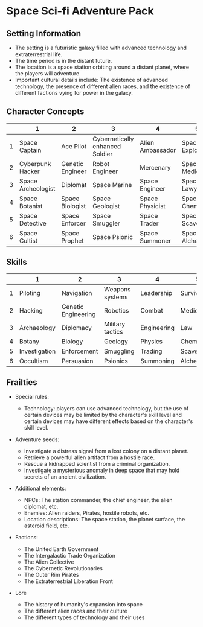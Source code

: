 # Space Sci-fi Adventure Pack

## Setting Information
- The setting is a futuristic galaxy filled with advanced technology and extraterrestrial life.
- The time period is in the distant future.
- The location is a space station orbiting around a distant planet, where the players will adventure
- Important cultural details include: The existence of advanced technology, the presence of different alien races, and the existence of different factions vying for power in the galaxy.

## Character Concepts
|     | 1                  | 2                | 3                               | 4                | 5               | 6                    |
| --- | ------------------ | ---------------- | ------------------------------- | ---------------- | --------------- | -------------------- |
| 1   | Space Captain      | Ace Pilot        | Cybernetically enhanced Soldier | Alien Ambassador | Space Explorer  | Space Pirate         |
| 2   | Cyberpunk Hacker   | Genetic Engineer | Robot Engineer                  | Mercenary        | Space Medic     | Space Mechanic       |
| 3   | Space Archeologist | Diplomat         | Space Marine                    | Space Engineer   | Space Lawyer    | Space Journalist     |
| 4   | Space Botanist     | Space Biologist  | Space Geologist                 | Space Physicist  | Space Chemist   | Space Astrophysicist |
| 5   | Space Detective    | Space Enforcer   | Space Smuggler                  | Space Trader     | Space Scavenger | Space Nomad          |
| 6   | Space Cultist      | Space Prophet    | Space Psionic                   | Space Summoner   | Space Alchemist | Space Time Traveler  |

## Skills

|   | 1 | 2 | 3 | 4 | 5 | 6 |
|---|---|---|---|---|---|---|
| 1 | Piloting | Navigation | Weapons systems | Leadership | Survival | Negotiation |
| 2 | Hacking | Genetic Engineering | Robotics | Combat | Medicine | Mechanical repair |
| 3 | Archaeology | Diplomacy | Military tactics | Engineering | Law | Journalism |
| 4 | Botany | Biology | Geology | Physics | Chemistry | Astrophysics |
| 5 | Investigation | Enforcement | Smuggling | Trading | Scavenging | Survival |
| 6 | Occultism | Persuasion | Psionics | Summoning | Alchemistry | Time travel |

## Frailties



- Special rules:
  - Technology: players can use advanced technology, but the use of certain devices may be limited by the character's skill level and certain devices may have different effects based on the character's skill level.

- Adventure seeds:
  - Investigate a distress signal from a lost colony on a distant planet.
  - Retrieve a powerful alien artifact from a hostile race.
  - Rescue a kidnapped scientist from a criminal organization.
  - Investigate a mysterious anomaly in deep space that may hold secrets of an ancient civilization.

- Additional elements:
  - NPCs: The station commander, the chief engineer, the alien diplomat, etc.
  - Enemies: Alien raiders, Pirates, hostile robots, etc.
  - Location descriptions: The space station, the planet surface, the asteroid field, etc.
- Factions:
  - The United Earth Government
  - The Intergalactic Trade Organization
  - The Alien Collective
  - The Cybernetic Revolutionaries
  - The Outer Rim Pirates
  - The Extraterrestrial Liberation Front
- Lore
  - The history of humanity's expansion into space
  - The different alien races and their culture
  - The different types of technology and their uses





